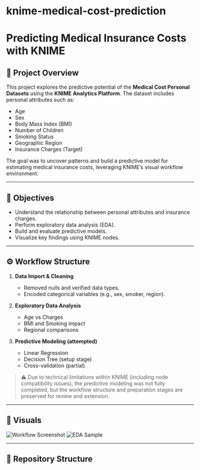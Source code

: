 # knime-medical-cost-prediction
# Predicting Medical Insurance Costs with KNIME

## 📌 Project Overview

This project explores the predictive potential of the **Medical Cost Personal Datasets** using the **KNIME Analytics Platform**. The dataset includes personal attributes such as:

- Age
- Sex
- Body Mass Index (BMI)
- Number of Children
- Smoking Status
- Geographic Region
- Insurance Charges (Target)

The goal was to uncover patterns and build a predictive model for estimating medical insurance costs, leveraging KNIME’s visual workflow environment.

---

## 🎯 Objectives

- Understand the relationship between personal attributes and insurance charges.
- Perform exploratory data analysis (EDA).
- Build and evaluate predictive models.
- Visualize key findings using KNIME nodes.

---

## ⚙️ Workflow Structure

1. **Data Import & Cleaning**
   - Removed nulls and verified data types.
   - Encoded categorical variables (e.g., sex, smoker, region).

2. **Exploratory Data Analysis**
   - Age vs Charges
   - BMI and Smoking impact
   - Regional comparisons

3. **Predictive Modeling (attempted)**
   - Linear Regression
   - Decision Tree (setup stage)
   - Cross-validation (partial)

> ⚠️ Due to technical limitations within KNIME (including node compatibility issues), the predictive modeling was not fully completed, but the workflow structure and preparation stages are preserved for review and extension.

---

## 📸 Visuals

![Workflow Screenshot](images/workflow-screenshot.png)
![EDA Sample](images/eda-bmi-vs-charges.png)

---

## 📁 Repository Structure

